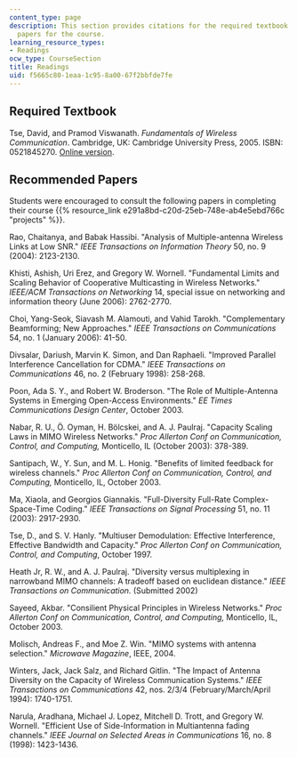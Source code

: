 ```yaml
---
content_type: page
description: This section provides citations for the required textbook and recommended
  papers for the course.
learning_resource_types:
- Readings
ocw_type: CourseSection
title: Readings
uid: f5665c80-1eaa-1c95-8a00-67f2bbfde7fe
---
```


Required Textbook
-----------------

Tse, David, and Pramod Viswanath. _Fundamentals of Wireless Communication_. Cambridge, UK: Cambridge University Press, 2005. ISBN: 0521845270. [Online version](https://web.stanford.edu/~dntse/papers/book121004.pdf).

Recommended Papers
------------------

Students were encouraged to consult the following papers in completing their course {{% resource_link e291a8bd-c20d-25eb-748e-ab4e5ebd766c "projects" %}}.

Rao, Chaitanya, and Babak Hassibi. "Analysis of Multiple-antenna Wireless Links at Low SNR." _IEEE Transactions on Information Theory_ 50, no. 9 (2004): 2123-2130.

Khisti, Ashish, Uri Erez, and Gregory W. Wornell. "Fundamental Limits and Scaling Behavior of Cooperative Multicasting in Wireless Networks." _IEEE/ACM Transactions on Networking_ 14, special issue on networking and information theory (June 2006): 2762-2770.

Choi, Yang-Seok, Siavash M. Alamouti, and Vahid Tarokh. "Complementary Beamforming; New Approaches." _IEEE Transactions on Communications_ 54, no. 1 (January 2006): 41-50.

Divsalar, Dariush, Marvin K. Simon, and Dan Raphaeli. "Improved Parallel Interference Cancellation for CDMA." _IEEE Transactions on Communications_ 46, no. 2 (February 1998): 258-268.

Poon, Ada S. Y., and Robert W. Broderson. "The Role of Multiple-Antenna Systems in Emerging Open-Access Environments." _EE Times Communications Design Center_, October 2003.

Nabar, R. U., Ö. Oyman, H. Bölcskei, and A. J. Paulraj. "Capacity Scaling Laws in MIMO Wireless Networks." _Proc Allerton Conf on Communication, Control, and Computing,_ Monticello, IL (October 2003): 378-389.

Santipach, W., Y. Sun, and M. L. Honig. "Benefits of limited feedback for wireless channels." _Proc Allerton Conf on Communication, Control, and Computing,_ Monticello, IL, October 2003.

Ma, Xiaola, and Georgios Giannakis. "Full-Diversity Full-Rate Complex-Space-Time Coding." _IEEE Transactions on Signal Processing_ 51, no. 11 (2003): 2917-2930.

Tse, D., and S. V. Hanly. "Multiuser Demodulation: Effective Interference, Effective Bandwidth and Capacity." _Proc Allerton Conf on Communication, Control, and Computing_, October 1997.

Heath Jr, R. W., and A. J. Paulraj. "Diversity versus multiplexing in narrowband MIMO channels: A tradeoff based on euclidean distance." _IEEE Transactions on Communication._ (Submitted 2002)

Sayeed, Akbar. "Consilient Physical Principles in Wireless Networks." _Proc Allerton Conf on Communication, Control, and Computing,_ Monticello, IL, October 2003.

Molisch, Andreas F., and Moe Z. Win. "MIMO systems with antenna selection." _Microwave Magazine_, IEEE, 2004.

Winters, Jack, Jack Salz, and Richard Gitlin. "The Impact of Antenna Diversity on the Capacity of Wireless Communication Systems." _IEEE Transactions on Communications_ 42, nos. 2/3/4 (February/March/April 1994): 1740-1751.

Narula, Aradhana, Michael J. Lopez, Mitchell D. Trott, and Gregory W. Wornell. "Efficient Use of Side-Information in Multiantenna fading channels." _IEEE Journal on Selected Areas in Communications_ 16, no. 8 (1998): 1423-1436.